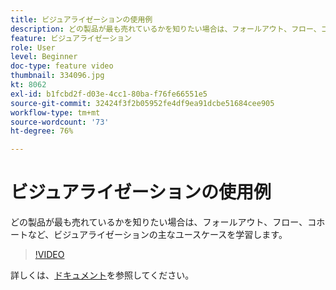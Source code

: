 ```yaml
---
title: ビジュアライゼーションの使用例
description: どの製品が最も売れているかを知りたい場合は、フォールアウト、フロー、コホートなど、ビジュアライゼーションの主なユースケースを学習します。
feature: ビジュアライゼーション
role: User
level: Beginner
doc-type: feature video
thumbnail: 334096.jpg
kt: 8062
exl-id: b1fcbd2f-d03e-4cc1-80ba-f76fe66551e5
source-git-commit: 32424f3f2b05952fe4df9ea91dcbe51684cee905
workflow-type: tm+mt
source-wordcount: '73'
ht-degree: 76%

---
```


# ビジュアライゼーションの使用例

どの製品が最も売れているかを知りたい場合は、フォールアウト、フロー、コホートなど、ビジュアライゼーションの主なユースケースを学習します。

>[!VIDEO](https://video.tv.adobe.com/v/334096/?quality=12&learn=on)

詳しくは、[ドキュメント](https://experienceleague.adobe.com/docs/data-workbench/using/dashboard/visualizations/visualization-types/c-visualization-types.html?lang=en)を参照してください。
